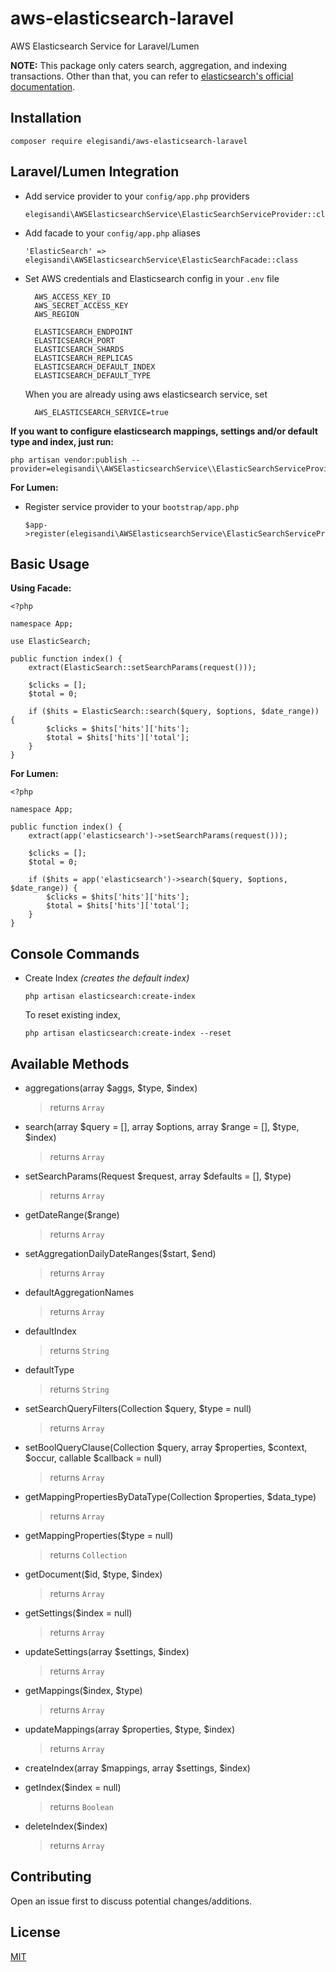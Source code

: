 # aws-elasticsearch-laravel
AWS Elasticsearch Service for Laravel/Lumen

**NOTE:** This package only caters search, aggregation, and indexing transactions. Other than that, you can refer to [elasticsearch's official documentation](https://www.elastic.co/guide/en/elasticsearch/client/php-api/index.html).

## Installation

    composer require elegisandi/aws-elasticsearch-laravel

## Laravel/Lumen Integration

- Add service provider to your `config/app.php` providers

      elegisandi\AWSElasticsearchService\ElasticSearchServiceProvider::class

- Add facade to your `config/app.php` aliases

      'ElasticSearch' => elegisandi\AWSElasticsearchService\ElasticSearchFacade::class
      
- Set AWS credentials and Elasticsearch config in your `.env` file

        AWS_ACCESS_KEY_ID
        AWS_SECRET_ACCESS_KEY
        AWS_REGION

        ELASTICSEARCH_ENDPOINT
        ELASTICSEARCH_PORT
        ELASTICSEARCH_SHARDS
        ELASTICSEARCH_REPLICAS
        ELASTICSEARCH_DEFAULT_INDEX
        ELASTICSEARCH_DEFAULT_TYPE

    When you are already using aws elasticsearch service, set

        AWS_ELASTICSEARCH_SERVICE=true
        
**If you want to configure elasticsearch mappings, settings and/or default type and index, just run:**

    php artisan vendor:publish --provider=elegisandi\\AWSElasticsearchService\\ElasticSearchServiceProvider

**For Lumen:**

- Register service provider to your `bootstrap/app.php`

      $app->register(elegisandi\AWSElasticsearchService\ElasticSearchServiceProvider::class);      

## Basic Usage
    
**Using Facade:**

    <?php
        
    namespace App;
    
    use ElasticSearch;
    
    public function index() {
        extract(ElasticSearch::setSearchParams(request()));

        $clicks = [];
        $total = 0;

        if ($hits = ElasticSearch::search($query, $options, $date_range)) {
            $clicks = $hits['hits']['hits'];
            $total = $hits['hits']['total'];
        }
    }
    
**For Lumen:**

    <?php
            
    namespace App;
    
    public function index() {
        extract(app('elasticsearch')->setSearchParams(request()));

        $clicks = [];
        $total = 0;

        if ($hits = app('elasticsearch')->search($query, $options, $date_range)) {
            $clicks = $hits['hits']['hits'];
            $total = $hits['hits']['total'];
        }
    }

## Console Commands

* Create Index _(creates the default index)_

    `php artisan elasticsearch:create-index`

    To reset existing index,

    `php artisan elasticsearch:create-index --reset`


## Available Methods

* aggregations(array $aggs, $type, $index)

    > returns `Array`

* search(array $query = [], array $options, array $range = [], $type, $index)

    > returns `Array`

* setSearchParams(Request $request, array $defaults = [], $type)

    > returns `Array`

* getDateRange($range)

    > returns `Array`
    
* setAggregationDailyDateRanges($start, $end)

    > returns `Array`

* defaultAggregationNames

    > returns `Array`

* defaultIndex

    > returns `String`

* defaultType

    > returns `String`

* setSearchQueryFilters(Collection $query, $type = null)

    > returns `Array`

* setBoolQueryClause(Collection $query, array $properties, $context, $occur, callable $callback = null)

    > returns `Array`

* getMappingPropertiesByDataType(Collection $properties, $data_type)

    > returns `Array`

* getMappingProperties($type = null)

    > returns `Collection`

* getDocument($id, $type, $index)

    > returns `Array`

* getSettings($index = null)

    > returns `Array`

* updateSettings(array $settings, $index)

    > returns `Array`

* getMappings($index, $type)

    > returns `Array`

* updateMappings(array $properties, $type, $index)

    > returns `Array`

* createIndex(array $mappings, array $settings, $index)

* getIndex($index = null)

    > returns `Boolean`

* deleteIndex($index)

    > returns `Array`

## Contributing

Open an issue first to discuss potential changes/additions.

## License

[MIT](https://github.com/elegisandi/aws-elastic-search-laravel/blob/master/LICENSE)